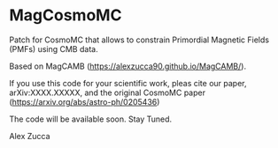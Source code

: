 # MagCosmoMC
Patch for CosmoMC that allows to constrain Primordial Magnetic Fields (PMFs) using CMB data.

Based on MagCAMB (https://alexzucca90.github.io/MagCAMB/).

If you use this code for your scientific work, pleas cite our paper, arXiv:XXXX.XXXXX, and the original CosmoMC paper (https://arxiv.org/abs/astro-ph/0205436)

The code will be available soon. Stay Tuned.

Alex Zucca

